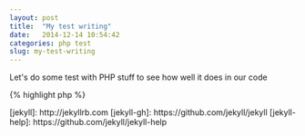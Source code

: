 ```yaml
---
layout: post
title:  "My test writing"
date:   2014-12-14 10:54:42
categories: php test
slug: my-test-writing
---
```

Let's do some test with PHP stuff to see how well it does in our code

{% highlight php %}
<?php
echo "hello world";
// a comment
/* and a comment */
# should this things even matter
$name = 'another';
{% endhighlight %}

Check out the [Jekyll docs][jekyll] for more info on how to get the most out of Jekyll. File all bugs/feature requests at [Jekyll’s GitHub repo][jekyll-gh]. If you have questions, you can ask them on [Jekyll’s dedicated Help repository][jekyll-help].

<image src="http://ostrich-dev.com/images/profile.jpg" />

[jekyll]:      http://jekyllrb.com
[jekyll-gh]:   https://github.com/jekyll/jekyll
[jekyll-help]: https://github.com/jekyll/jekyll-help

